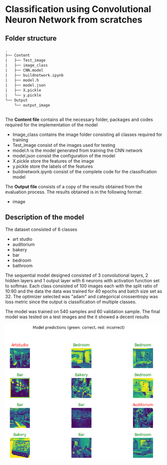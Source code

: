 # Classification using Convolutional Neuron Network from scratches

## Folder structure
```
.
├── Content
|   ├── Test_image
|   ├── image_class
|   ├── CNN.model
|   ├── buildnetwork.ipynb
|   ├── model.h
|   ├── model.json
|   ├── X.pickle
|   └── y.pickle
└── Output
    └── output_image


```

The **Content file** contains all the necessary folder, packages and codes required for the implementation of the model
- Image_class contains the image folder consisting all classes required for training  
- Test_image consist of the images used for testing 
- model.h is the model generated from training the CNN network
- model.json consist the configuration of the model
- X.pickle store the features of the image
- y.pickle store the labels of the features
- buildnetwork.ipynb consist of the complete code for the classification model

The **Output file** consists of a copy of the results obtained from the evaluation process. The results obtained is in the following format:
- image



## Description of the model

The dataset consisted of 6 classes 
- art studio
- auditorium
- bakery
- bar
- bedroom
- bathroom

The sequential model designed consisted of 3 convolutional layers, 2 hidden layers and 1 output layer with 6 neurons with activation function set to softmax. 
Each class consisted of 100 images each with the split ratio of 10:90 and the data the data was trained for 40 epochs and batch size set as 32. The optimizer selected was "adam" and categorical crossentropy was  loss metric since the output is classification of multiple classes.

The model was trained on  540 samples and 60 validation sample.
The final model was tested on a test images and the it showed a decent results

![](https://raw.githubusercontent.com/osman-95/Project_Prog/master/ReadMe_img/Capture4.PNG)










